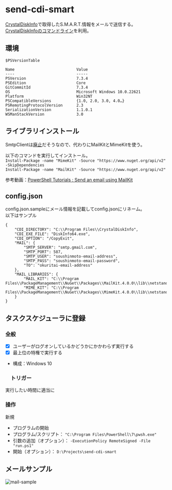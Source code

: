 # send-cdi-smart
[CrystalDiskInfo](https://crystalmark.info/ja/software/crystaldiskinfo/)で取得したS.M.A.R.T.情報をメールで送信する。  
[CrystalDiskInfoのコマンドライン](https://crystalmark.info/ja/software/crystaldiskinfo/crystaldiskinfo-advanced-features/)を利用。


## 環境
`$PSVersionTable`  
```
Name                           Value
----                           -----
PSVersion                      7.3.4
PSEdition                      Core
GitCommitId                    7.3.4
OS                             Microsoft Windows 10.0.22621
Platform                       Win32NT
PSCompatibleVersions           {1.0, 2.0, 3.0, 4.0…}
PSRemotingProtocolVersion      2.3
SerializationVersion           1.1.0.1
WSManStackVersion              3.0
```

## ライブラリインストール
SmtpClientは[廃止](https://learn.microsoft.com/ja-jp/dotnet/api/system.net.mail.smtpclient?view=net-7.0#remarks)だそうなので、代わりにMailKitとMimeKitを使う。  

以下のコマンドを実行してインストール。  
`Install-Package -name "MimeKit" -Source "https://www.nuget.org/api/v2" -SkipDependencies`  
`Install-Package -name "MailKit" -Source "https://www.nuget.org/api/v2"`  

参考動画：[PowerShell Tutorials : Send an email using MailKit](https://www.youtube.com/watch?v=wy5vs0gEei0)


## config.json
config.json.sampleにメール情報を記載してconfig.jsonにリネーム。  
以下はサンプル
```
{
    "CDI_DIRECTORY": "C:\\Program Files\\CrystalDiskInfo",
    "CDI_EXE_FILE": "DiskInfo64.exe",
    "CDI_OPTION": "/CopyExit",
    "MAIL": {
        "SMTP_SERVER": "smtp.gmail.com",
        "SMTP_PORT": 587,
        "SMTP_USER": "soushinmoto-email-address",
        "SMTP_PASS": "soushinmoto-email-password",
        "TO": "okuritai-email-address"
    },
    "MAIL_LIBRARIES": {
        "MAIL_KIT": "C:\\Program Files\\PackageManagement\\NuGet\\Packages\\MailKit.4.0.0\\lib\\netstandard2.0\\MailKit.dll",
        "MIME_KIT": "C:\\Program Files\\PackageManagement\\NuGet\\Packages\\MimeKit.4.0.0\\lib\\netstandard2.0\\MimeKit.dll"
    }
}
```

## タスクスケジューラに登録
### 全般
- [x] ユーザーがログオンしているかどうかにかかわらず実行する
- [x] 最上位の特権で実行する

- 構成：Windows 10

### 　トリガー
実行したい時間に適当に

### 操作
新規  
- プログラムの開始
- プログラム/スクリプト： `"C:\Program Files\PowerShell\7\pwsh.exe"`
- 引数の追加（オプション）： `-ExecutionPolicy RemoteSigned -File "run.ps1"`
- 開始（オプション）： `D:\Projects\send-cdi-smart`


## メールサンプル
![mail-sample](https://github.com/showgayaki/send-cdi-smart/assets/47170845/6ac35ec3-8110-4bc3-8cb9-151adb4e2fcb)
